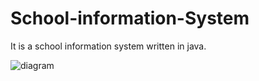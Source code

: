 # School-information-System
It is a school information system written in java.

![diagram](https://user-images.githubusercontent.com/36645298/168441914-a215ed97-1368-40ab-85e5-b0605fbeaa84.png)
